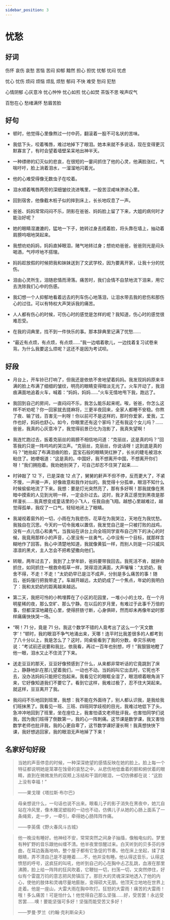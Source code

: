 ```yaml
---
sidebar_position: 3
---
```


# 忧愁

## 好词

伤怀 哀伤 哀愁 苦恼 苦闷 抑郁 黯然 担心 担忧 忧郁 忧闷 忧虑

忧心 忧伤 烦闷 烦恼 烦乱 烦愁 郁闷 不快 难受 愁闷 犯愁

心情阴郁 心灰意冷 忧心忡忡 忧心如煎 忧心如焚 茶饭不思 唉声叹气

百愁在心 愁绪满怀 愁眉苦脸

## 好句

- 顿时，他觉得心里像熬过一付中药，翻滚着一股不可名状的苦味。

- 我低下头，咬着嘴唇，难过地掉下了眼泪。她本来就不多说话，现在变得更沉默寡言了，有时会望着墙壁呆呆地出神半天。

- 一种缥缈的幻灭似的悲哀，在很短的一霎间抓住了他的心灵，他满脸涨红，气喘吁吁，脸上淌着泪水，一溜溜地闪着光。
- 他的心难受得像无数虫子在咬着。

- 泪水顺着嘴唇两旁的深细皱纹流进嘴里，一股苦涩咸味渗进心里。

- 回到宿舍，他像截木桩子似的摔到床上，长长地叹息了一声。

- 爸爸、妈妈常常闷闷不乐，阴影在爸爸、妈妈脸上留了下来，大姐的病何时才能治好呢？

- 她的眼睛湿漉漉的，猛地一下子，她转过身去捂着脸，将头靠在墙上，抽动着肩膀呜咽地哭起来。

- 我想劝劝妈妈，妈妈直掉眼泪，赌气地转过身；想劝劝爸爸，爸爸则光是闷头喝酒，气哼哼地不搭理。

- 妈妈趁放假的时候把我和妹妹送到了文武学校，因为要离开家，让我十分的忧伤。

- 泪由心灵所生，泪随悲情而滑落。痛苦时，我们会情不自禁地流下泪来，用它去洗除我们心中的伤感。

- 我幻想一个人抑郁地看着远去的列车伤心地落泪，让泪水带去我的悲伤和那伤心的过往。可以有特权大声哭诉我的痛苦。

- 人人都有伤心的时候，可伤心时的感觉是怎样的呢？我知道，伤心时的感觉很难忍受。

- 在我的词典里，找不到一件快乐的事。那本辞典里记满了忧愁……

- “最近有点烦，有点烦，有点烦……”我一边唱着歌儿，一边找着复习试卷来背。为什么我要这么烦呢？这还不是因为考试呗。

## 好段

- 月台上，开车铃已打响了，但我还是依依不舍地望着妈妈。我发现妈妈原来丰满的脸上布满了细细的皱纹，明亮的眼睛变得暗淡无光了。火车开动了，我泪痕满面地追着火车，喊着：“妈妈，妈妈……”火车无情地甩下我，跑远了。

- 我回到自己的房间，一直闷闷不乐，我怎么能乐起来呢。唉，爸爸，你怎么这样不听劝呢？你一回家就去搓麻将，三更半夜回来，全家人都睡不安稳。你熬了夜、输了钱，百害无一利呀！你以前可不是这样的，那时你爱家，爱我，工作也好，妈妈也舒心。如今，你眼里还有这个家吗？还有我这个女儿吗？……爸爸，我真的心灰意冷了，我觉得前景已化为泡影了，我真失望啊！

- 我连忙跑过去，扳着克丽丝的肩膀不相信地问道：“克丽丝，这是真的吗？”回答我的只是一阵呜呜的哭泣声。“克丽丝，克丽丝，你说话呀！这到底是真的吗？”她抬起了布满泪痕的脸，蓝宝石般的眼睛哭红肿了，长长的睫毛被泪水粘住了。她哽咽道：“这是真的。中国好，我不想离开中国，不想离开你们呀！”我们拥抱着。我劝她别哭了，可自己却忍不住哭了起来……
- 时钟敲了 12 下，已是深夜 12 点了，舅舅的鼾声不但不停，反而更大了，不紧不慢，一声接一声，好像故意和我作对似的。我觉得十分孤单，眼泪不知什么时候偷偷地流了下来。我想：要是灯光突然亮了，那有多好啊！那我就像在黑暗中摸索的人见到光明一样，一定会扑过去。这时，我才真正感觉到黑夜是那样漫长……我真想变成童话里的小飞人，任我自由飞翔。越想心里越难过，越觉得孤单，我叹了一口气，轻轻地闭上了眼睛。

- 我凝视着窗外的一切，小雨在为我悲伤，花草在为我哭泣，天地在为我忧愁。我独自在沉思。今天的一切令我难以置信，我发觉自己是一只被打败的战鸡，没有一点儿信心和勇气，当我站在讲台上向全班同学宣布自己所下的决心的时候，我竟用那样小的声音，心里没有一丝勇气，心中没有一个目标，就那样含糊地作了回答。我心中清楚地知道，我就像黄狐一样，而别人则是一只只威风凛凛的黑犬，主人怎会不把希望撒向他们。

- 转眼，两年过去了，我到了上学年龄，爸妈要带我回去。我死活不肯，就拼命抓住，如同抓住一根救命稻草一样，哭得泪流满面，大声嚷嚷：“太奶奶，我舍不得，不走！不走！”太奶奶早已是泣不成声，分别是多么痛苦的事！随后，爸妈强行把我带走了。车越开越远，太奶奶成了一个焦点，年幼的我明白了：我和太奶奶的距离越来越远。

- 第二天，我把可怜的小鸭埋葬在了小区的花园里，一堆小小的土坟，在一个月明星稀的夜，那么空旷、那么宁静。在以后的岁月里，有难过于此事千万倍的事，但都深深地藏在心里，使得肝肠寸断，心身俱碎，然而却未再像年幼时那样痛痛快快哭一场。

- “啊！71 分，竟是 71 分。我这个数学不错的人竟考出了这么一个‘天文数字’！”顿时，我的眼泪不争气地涌出来，天哪！连平时比我差很多的人都考到了八十分以上，我是怎么了？这时，同桌偷看到了我的分数，幸灾乐祸地说：“考试前还说要和我比，依我看，再过一百年也别想，哼！”我狠狠地瞪了他一眼，泪水又止不住流了下来。

- 送走豆豆的那天，豆豆好像预感到了什么，从来都非常听话的它竟跳到了床上，静静地趴在那儿望着我们，一动也不动。当妈妈叫它出去时，它死也不去，没办法妈妈只能把它抱起来。我看见它的眼眶全湿了，眼泪顺着眼角淌下来，它好像知道我们不要它了。看到它这样，我难过极了，忍不住大哭起来。就这样，豆豆离开了我。

- 我闷闷不乐地回到班里，我想：我不能在外面待了，别人都认识我，是我给我们班抹黑了。我看见一班、三班、四班同学歧视的目光，我难过地低下了头，急冲冲地回到了班里，坐在座位上，我害怕语文老师批评我，也害怕同学们说我，因为我们班得了倒数第一，我的心一阵刺痛。这节课是数学课，我又害怕数学老师也批评我，我的心更自卑了，这节数学课好漫长啊！我真想快快下课，我好想逃回家，我的眼泪无声地掉了下来！

## 名家好句好段

> 当她的声音停息的时候，一种深深绝望的感情反映在她的脸上。脸上每一个特征都说明她是笼罩在蚀骨的哀愁之中，从悲伤地低垂着的额和俯伏着的眼睛，直到在微微发热的双颊上冻结和干涸的眼泪，一切仿佛都在说：“这脸上没有幸福！”
>
> ——果戈理《塔拉斯·布尔巴》

> 母亲想说什么，一句话也说不出来。眼看儿子的影子消失在黑夜中，她兀自站在冷风里，像木雕泥塑般的一动也不动，仿佛儿子从她的心肠上面系了一条绳索，走一步，一牵引，牵得她心肠阵阵作痛。
>
> ——李英儒《野火春风斗古城》

> 他一晚没有睡好。他神经不安，常常突然之间身子抽搐，像触电似的。梦里有种犷野的音乐跟他纠缠不清。他半夜里惊醒过来。白天听到的贝多芬的序曲，在耳边轰轰地响，整个屋子都有它急促的节奏。他在床上坐起，揉了揉眼睛，弄不清自己是不是睡着……不，他并没有睡。他认得这音乐，认得这愤怒的呼号，这疯狂的叫吼，他听到自己的心在胸中忐忑乱跳，血液在那里沸腾，脸上给一阵阵的狂风吹着，它鞭挞一切，扫荡一切，又突然停住，好似有个雷霆万钧的意志把风势镇压了。那巨大的灵魂深深地透入了他的内心，使他的肢体和灵魂尽量地膨胀，变得硕大无朋。他顶天立地地在世界上走着。他是一座山，大雷大雨在胸中吹打。狂怒的大雷雨！痛苦的大雷雨！哦！多么痛苦！可是怕什么！他觉得自己那么坚强……好，受苦罢！永远受苦罢……噢！要能坚强可多好！坚强而能受苦又多好！
>
> ——罗曼·罗兰《约翰·克利斯朵夫》
